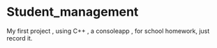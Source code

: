 # Student_management
My first project , using C++ , a consoleapp , for school homework, just record it.
